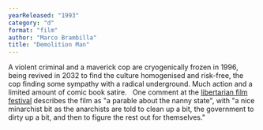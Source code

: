 ```yaml
---
yearReleased: "1993"
category: "d"
format: "film"
author: "Marco Brambilla"
title: "Demolition Man"
---
```

 A violent criminal and a maverick cop are cryogenically frozen in 1996, being  revived in 2032 to find the culture homogenised and risk-free, the cop finding  some sympathy with a radical underground. Much action and a limited amount of  comic book satire. 
  
 One comment at the <a href="http://reason.com/blog/2004/03/05/the-libertarian-film-festival#comment"> libertarian film festival</a> describes the film as "a parable about the nanny  state", with "a nice minarchist bit as the anarchists are told to clean up a  bit, the government to dirty up a bit, and then to figure the rest out for  themselves."